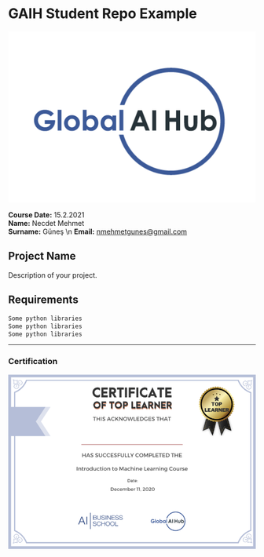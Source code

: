 # GAIH Student Repo Example
![](img/logo.png)

**Course Date:** 15.2.2021  
**Name:** Necdet Mehmet  
**Surname:** Güneş \n
**Email:** nmehmetgunes@gmail.com  

## Project Name
Description of your project.

## Requirements
```
Some python libraries
Some python libraries
Some python libraries
```
---

### Certification
![](img/certificate_ex.png)

